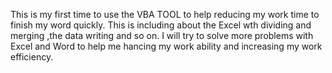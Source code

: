  This is my first time to use the VBA TOOL to help reducing my work time to finish my word quickly.
This is including about the Excel wth dividing and merging ,the data writing and so on.
I will try to solve more problems with Excel and Word to help me hancing my work ability and increasing my work efficiency.
